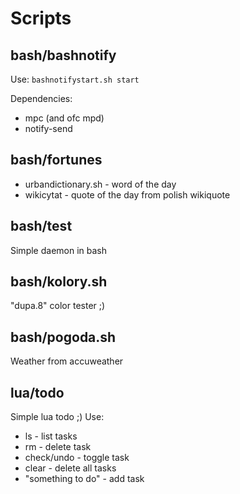 Scripts
=======

bash/bashnotify
---------------
Use: ``bashnotifystart.sh start``

Dependencies:

   * mpc (and ofc mpd)
   * notify-send

bash/fortunes
-------------

   * urbandictionary.sh - word of the day
   * wikicytat - quote of the day from polish wikiquote

bash/test
---------
Simple daemon in bash

bash/kolory.sh
--------------
"dupa.8" color tester ;)

bash/pogoda.sh
--------------
Weather from accuweather

lua/todo
--------
Simple lua todo ;)
Use:

   * ls - list tasks
   * rm - delete task
   * check/undo - toggle task
   * clear - delete all tasks
   * "something to do" - add task

